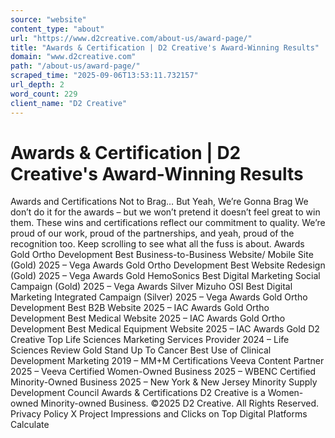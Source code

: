```yaml
---
source: "website"
content_type: "about"
url: "https://www.d2creative.com/about-us/award-page/"
title: "Awards & Certification | D2 Creative's Award-Winning Results"
domain: "www.d2creative.com"
path: "/about-us/award-page/"
scraped_time: "2025-09-06T13:53:11.732157"
url_depth: 2
word_count: 229
client_name: "D2 Creative"
---
```


# Awards & Certification | D2 Creative's Award-Winning Results

Awards and Certifications Not to Brag… But Yeah, We’re Gonna Brag We don’t do it for the awards – but we won’t pretend it doesn’t feel great to win them. These wins and certifications reflect our commitment to quality. We’re proud of our work, proud of the partnerships, and yeah, proud of the recognition too. Keep scrolling to see what all the fuss is about. Awards Gold Ortho Development Best Business-to-Business Website/ Mobile Site (Gold) 2025 – Vega Awards Gold Ortho Development Best Website Redesign (Gold) 2025 – Vega Awards Gold HemoSonics Best Digital Marketing Social Campaign (Gold) 2025 – Vega Awards Silver Mizuho OSI Best Digital Marketing Integrated Campaign (Silver) 2025 – Vega Awards Gold Ortho Development Best B2B Website 2025 – IAC Awards Gold Ortho Development Best Medical Website 2025 – IAC Awards Gold Ortho Development Best Medical Equipment Website 2025 – IAC Awards Gold D2 Creative Top Life Sciences Marketing Services Provider 2024 – Life Sciences Review Gold Stand Up To Cancer Best Use of Clinical Development Marketing 2019 – MM+M Certifications Veeva Content Partner 2025 – Veeva Certified Women-Owned Business 2025 – WBENC Certified Minority-Owned Business 2025 – New York & New Jersey Minority Supply Development Council Awards & Certifications D2 Creative is a Women-owned Minority-owned Business. ©2025 D2 Creative. All Rights Reserved. Privacy Policy X Project Impressions and Clicks on Top Digital Platforms Calculate